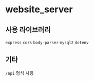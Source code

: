# website_server

## 사용 라이브러리

`express`
`cors`
`body-parser`
`mysql2`
`dotenv`

## 기타

`/api` 형식 사용